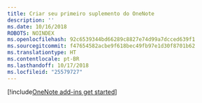 ```yaml
---
title: Criar seu primeiro suplemento do OneNote
description: ''
ms.date: 10/16/2018
ROBOTS: NOINDEX
ms.openlocfilehash: 92c6539344bd66289c8827e74d99a7dcced639f1
ms.sourcegitcommit: f47654582acbe9f618bec49fb97e1d30f8701b62
ms.translationtype: HT
ms.contentlocale: pt-BR
ms.lasthandoff: 10/17/2018
ms.locfileid: "25579727"
---
```

[!include[OneNote add-ins get started](../includes/file-get-started-onenote.md)]
